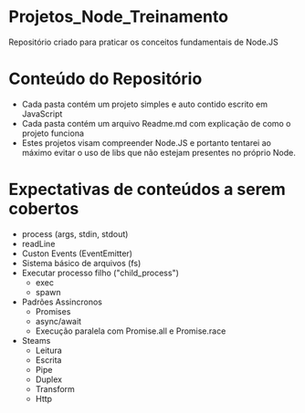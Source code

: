 # Projetos_Node_Treinamento
Repositório criado para praticar os conceitos fundamentais de Node.JS

# Conteúdo do Repositório
  - Cada pasta contém um projeto simples e auto contido escrito em JavaScript
  - Cada pasta contém um arquivo Readme.md com explicação de como o projeto funciona
  - Estes projetos visam compreender Node.JS e portanto tentarei ao máximo evitar o uso
  de libs que não estejam presentes no próprio Node.
  
  
# Expectativas de conteúdos a serem cobertos
  - process (args, stdin, stdout)
  - readLine
  - Custon Events (EventEmitter)
  - Sistema básico de arquivos (fs)
  - Executar processo filho ("child_process")
    - exec
    - spawn
  - Padrões Assincronos
    - Promises
    - async/await
    - Execução paralela com Promise.all e Promise.race
  - Steams
    - Leitura
    - Escrita
    - Pipe
    - Duplex
    - Transform
    - Http
    
